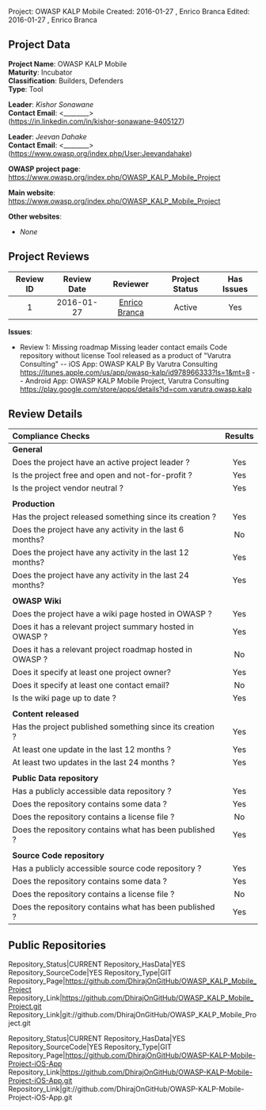 Project:     OWASP KALP Mobile
Created:     2016-01-27 , Enrico Branca
Edited:      2016-01-27 , Enrico Branca  


[//]: # (BE SURE THERE ARE NO EMPTY LINES BEFORE 'Project')  
[//]: # (end each line of the metadata with TWO spaces before the newline)  
[//]: # (insert TWO blank lines after the metadata)  
[//]: # (<ADD YOUR TEXT STARTING FROM HERE>)  


## Project Data  

**Project Name**: OWASP KALP Mobile  
**Maturity**: Incubator  
**Classification**: Builders, Defenders  
**Type**: Tool  

**Leader**: *Kishor Sonawane*  
**Contact Email**: <________>  
(<https://in.linkedin.com/in/kishor-sonawane-9405127>)

**Leader**: *Jeevan Dahake*  
**Contact Email**: <________>  
(<https://www.owasp.org/index.php/User:Jeevandahake>)



**OWASP project page**:  
<https://www.owasp.org/index.php/OWASP_KALP_Mobile_Project>

**Main website**:  
<https://www.owasp.org/index.php/OWASP_KALP_Mobile_Project>

**Other websites**:  
- *None*

## Project Reviews  

| **Review ID** |   **Review Date**   |  **Reviewer**              |  **Project Status** |  **Has Issues**  |  
|:-------------:|:-------------------:|:--------------------------:|:-------------------:|:----------------:|  
| 1             | 2016-01-27          | [Enrico Branca][001]       |    Active           |     Yes          |  

[001]: ../lists/reviewers#enrico_branca

**Issues**:
- Review 1:
Missing roadmap
Missing leader contact emails
Code repository without license
Tool released as a product of "Varutra Consulting"
-- iOS App: OWASP KALP By Varutra Consulting
<https://itunes.apple.com/us/app/owasp-kalp/id978966333?ls=1&mt=8>
-- Android App: OWASP KALP Mobile Project, Varutra Consulting
<https://play.google.com/store/apps/details?id=com.varutra.owasp.kalp>


## Review Details  

|     **Compliance Checks**                                   |    **Results**     |
|:------------------------------------------------------------|:------------------:|
|     **General**                                             |                    |
| Does the project have an active project leader ?            |      Yes           |
| Is the project free and open and not-for-profit ?           |      Yes           |
| Is the project vendor neutral ?                             |      Yes           |
|                                                             |                    |
|     **Production**                                          |                    |
| Has the project released something since its creation ?     |      Yes           |
| Does the project have any activity in the last 6 months?    |      No            |
| Does the project have any activity in the last 12 months?   |      Yes           |
| Does the project have any activity in the last 24 months?   |      Yes           |
|                                                             |                    |
|     **OWASP Wiki**                                          |                    |
| Does the project have a wiki page hosted in OWASP ?         |      Yes           |
| Does it has a relevant project summary hosted in OWASP ?    |      Yes           |
| Does it has a relevant project roadmap hosted in OWASP ?    |      No            |
| Does it specify at least one project owner?                 |      Yes           |
| Does it specify at least one contact email?                 |      No            |
| Is the wiki page up to date ?                               |      Yes           |
|                                                             |                    |
|     **Content released**                                    |                    |
| Has the project published something since its creation ?    |      Yes           |
| At least one update in the last 12 months ?                 |      Yes           |
| At least two updates in the last 24 months ?                |      Yes           |
|                                                             |                    |
|     **Public Data repository**                              |                    |
| Has a publicly accessible data repository ?                 |      Yes           |
| Does the repository contains some data ?                    |      Yes           |
| Does the repository contains a license file ?               |      No            |
| Does the repository contains what has been published ?      |      Yes           |
|                                                             |                    |
|     **Source Code repository**                              |                    |
| Has a publicly accessible source code repository ?          |      Yes           |
| Does the repository contains some data ?                    |      Yes           |
| Does the repository contains a license file ?               |      No            |
| Does the repository contains what has been published ?      |      Yes           |



## Public Repositories  


Repository_Status|CURRENT
Repository_HasData|YES
Repository_SourceCode|YES
Repository_Type|GIT
Repository_Page|<https://github.com/DhirajOnGitHub/OWASP_KALP_Mobile_Project>
Repository_Link|<https://github.com/DhirajOnGitHub/OWASP_KALP_Mobile_Project.git>
Repository_Link|git://github.com/DhirajOnGitHub/OWASP_KALP_Mobile_Project.git

Repository_Status|CURRENT
Repository_HasData|YES
Repository_SourceCode|YES
Repository_Type|GIT
Repository_Page|<https://github.com/DhirajOnGitHub/OWASP-KALP-Mobile-Project-iOS-App>
Repository_Link|<https://github.com/DhirajOnGitHub/OWASP-KALP-Mobile-Project-iOS-App.git>
Repository_Link|git://github.com/DhirajOnGitHub/OWASP-KALP-Mobile-Project-iOS-App.git

[//]: # (<STOP HERE - do not write anything after this point !!! >)
